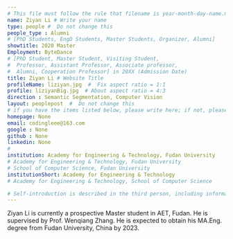 ```yaml
---
# This file must follow the rule that filename is year-month-day-name.md .
name: Ziyan Li # Write your name
type: people #  Do not change this
people_type : Alumni
# [PhD Students, EngD Students, Master Students, Organizer, Alumni]
showtitle: 2020 Master
Employment: ByteDance
# [PhD Student, Master Student, Visiting Student,
#  Professor, Assistant Professor, Associate professor,
#  Alumni, Cooperation Professor] in 20XX (Admission Date)
title: Ziyan Li # Website Title
profileName: liziyan.jpg  #  Fix aspect ratio = 1:1
profile: liziyanBig.jpg  # About aspect ratio = 4:3
direction : Semantic Segmentation, Computer Vision
layout: peoplepost  #  Do not change this
# if you have the items listed below, please write here; if not, please write None.
homepage: None
email: codingleee@163.com
google : None
github : None
linkedin: None
# 
institution: Academy for Engineering & Technology, Fudan University
# Academy for Engineering & Technology, Fudan University
# School of Computer Science, Fudan University
institutionShort: Academy for Engineering & Technology
# Academy for Engineering & Technology, School of Computer Science

# Self-introduction is described in the third person, including information such as educational experience(B/M/P), graduation career development 
---
```


Ziyan Li is currently a prospective Master student in AET, Fudan. He is supervised by Prof. Wenqiang Zhang. He is expected to obtain his MA.Eng. degree from Fudan University, China by 2023. 



 

